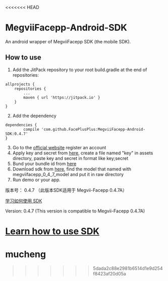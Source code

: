 <<<<<<< HEAD
# MegviiFacepp-Android-SDK
An android wrapper of MegviiFacepp SDK (the mobile SDK).

## How to use
1. Add the JitPack repository to your root build.gradle at the end of repositories:
```
allprojects {
    repositories {
        ...
        maven { url 'https://jitpack.io' }
    }
}
```
2. Add the dependency

```
dependencies {
        compile 'com.github.FacePlusPlus:MegviiFacepp-Android-SDK:0.4.7'
}
```

3. Go to the [official website](https://www.faceplusplus.com.cn/) register an account
4. Apply key and secret from [here](https://console.faceplusplus.com.cn/app/apikey/list), create a file named "key" in assets directory, paste key and secret in format like key;secret
5. Bund your bundle id from [here](https://console.faceplusplus.com.cn/app/bundle/list)
6. Download sdk from [here](https://console.faceplusplus.com.cn/service/face/intro), find the model 
that named with megviifacepp_0_4_7_model and put it in raw directory
7. Run demo or your app.


版本号： 0.4.7
（此版本SDK适用于 Megvii-Facepp 0.4.7A）

[学习如何使用 SDK](https://github.com/FacePlusPlus/MegviiFacepp-Android-SDK/wiki/)

Version: 0.4.7 (This version is compatible to Megvii-Facepp 0.4.7A)

[Learn how to use SDK](https://github.com/FacePlusPlus/MegviiFacepp-Android-SDK/wiki/)
=======
# mucheng
>>>>>>> 5dada2c88e2981b6514d1e9d254f8423af20d05a
